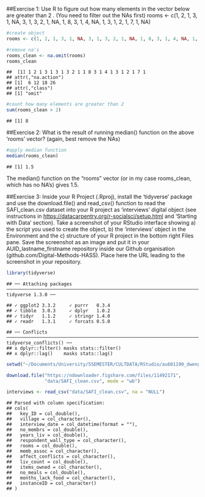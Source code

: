 \#\#Exercise 1: Use R to figure out how many elements in the vector
below are greater than 2 . (You need to filter out the NAs first) rooms
\<- c(1, 2, 1, 3, 1, NA, 3, 1, 3, 2, 1, NA, 1, 8, 3, 1, 4, NA, 1, 3, 1,
2, 1, 7, 1, NA)

``` r
#create object
rooms <- c(1, 2, 1, 3, 1, NA, 3, 1, 3, 2, 1, NA, 1, 8, 3, 1, 4, NA, 1, 3, 1, 2, 1, 7, 1, NA)

#remove na's
rooms_clean <- na.omit(rooms)
rooms_clean
```

    ##  [1] 1 2 1 3 1 3 1 3 2 1 1 8 3 1 4 1 3 1 2 1 7 1
    ## attr(,"na.action")
    ## [1]  6 12 18 26
    ## attr(,"class")
    ## [1] "omit"

``` r
#count how many elements are greater than 2
sum(rooms_clean > 2)
```

    ## [1] 8

\#\#Exercise 2: What is the result of running median() function on the
above ‘rooms’ vector? (again, best remove the NAs)

``` r
#apply median function 
median(rooms_clean)
```

    ## [1] 1.5

The median() function on the “rooms” vector (or in my case rooms\_clean,
which has no NA’s) gives 1.5.

\#\#Exercise 3: Inside your R Project (.Rproj), install the ‘tidyverse’
package and use the download.file() and read\_csv() function to read the
SAFI\_clean.csv dataset into your R project as ‘interviews’ digital
object (see instructions in
<a href="https://datacarpentry.org/r-socialsci/setup.html" class="uri">https://datacarpentry.org/r-socialsci/setup.html</a>
and ‘Starting with Data’ section). Take a screenshot of your RStudio
interface showing a) the script you used to create the object, b) the
‘interviews’ object in the Environment and the c) structure of your R
project in the bottom right Files pane. Save the screenshot as an image
and put it in your AUID\_lastname\_firstname repository inside our
Github organisation (github.com/Digital-Methods-HASS). Place here the
URL leading to the screenshot in your repository.

``` r
library(tidyverse)
```

    ## ── Attaching packages ────────────────────────────────────────────────────────────────────────────────────────────── tidyverse 1.3.0 ──

    ## ✓ ggplot2 3.3.2     ✓ purrr   0.3.4
    ## ✓ tibble  3.0.3     ✓ dplyr   1.0.2
    ## ✓ tidyr   1.1.2     ✓ stringr 1.4.0
    ## ✓ readr   1.3.1     ✓ forcats 0.5.0

    ## ── Conflicts ───────────────────────────────────────────────────────────────────────────────────────────────── tidyverse_conflicts() ──
    ## x dplyr::filter() masks stats::filter()
    ## x dplyr::lag()    masks stats::lag()

``` r
setwd("~/Documents/University/5SEMESTER/CULTDATA/RStudio/au601190_dwenger_nicole")

download.file("https://ndownloader.figshare.com/files/11492171",
              "data/SAFI_clean.csv", mode = "wb")

interviews <- read_csv("data/SAFI_clean.csv", na = "NULL")
```

    ## Parsed with column specification:
    ## cols(
    ##   key_ID = col_double(),
    ##   village = col_character(),
    ##   interview_date = col_datetime(format = ""),
    ##   no_membrs = col_double(),
    ##   years_liv = col_double(),
    ##   respondent_wall_type = col_character(),
    ##   rooms = col_double(),
    ##   memb_assoc = col_character(),
    ##   affect_conflicts = col_character(),
    ##   liv_count = col_double(),
    ##   items_owned = col_character(),
    ##   no_meals = col_double(),
    ##   months_lack_food = col_character(),
    ##   instanceID = col_character()
    ## )
